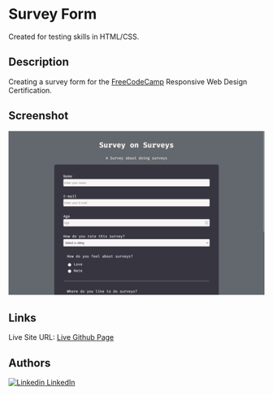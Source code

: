 # Survey Form

Created for testing skills in HTML/CSS.

## Description

Creating a survey form for the [FreeCodeCamp](https://www.freecodecamp.org/) Responsive Web Design Certification.


## Screenshot

![desktop screenshot](./screenshot-desktop.png)

## Links

Live Site URL: [Live Github Page](https://john-csm-tate.github.io/FreeCodeCamp-Survey-Form-Project/)

## Authors

[![Linkedin](https://i.stack.imgur.com/gVE0j.png) LinkedIn](https://www.linkedin.com/in/john-csm-tate/)
